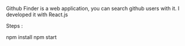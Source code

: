 Github Finder is a web application, you can search github users with it.
I developed it with React.js

Steps :

npm install
npm start

